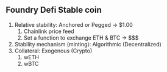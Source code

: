 ## Foundry Defi Stable coin
1. Relative stability: Anchored or Pegged -> $1.00
    1. Chainlink price feed
    2. Set a function to exchange ETH & BTC -> $$$
2. Stability mechanism (minting): Algorithmic (Decentralized)
3. Collateral: Exogenous (Crypto)
    1. wETH
    2. wBTC